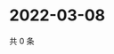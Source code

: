 # 2022-03-08

共 0 条

<!-- BEGIN WEIBO -->
<!-- 最后更新时间 Tue Mar 08 2022 22:13:48 GMT+0800 (China Standard Time) -->

<!-- END WEIBO -->
